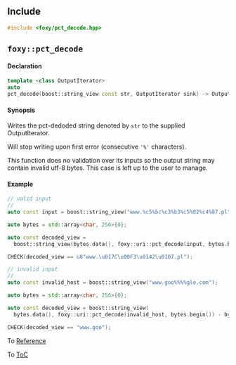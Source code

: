 ## Include

```c++
#include <foxy/pct_decode.hpp>
```

## `foxy::pct_decode`

#### Declaration

```c++
template <class OutputIterator>
auto
pct_decode(boost::string_view const str, OutputIterator sink) -> OutputIterator;
```

#### Synopsis

Writes the pct-dedoded string denoted by `str` to the supplied OutputIterator.

Will stop writing upon first error (consecutive `'%'` characters).

This function does no validation over its inputs so the output string may contain invalid utf-8
bytes. This case is left up to the user to manage.

#### Example

```c++
// valid input
//
auto const input = boost::string_view("www.%c5%bc%c3%b3%c5%82%c4%87.pl");

auto bytes = std::array<char, 256>{0};

auto const decoded_view =
  boost::string_view(bytes.data(), foxy::uri::pct_decode(input, bytes.begin()) - bytes.begin());

CHECK(decoded_view == u8"www.\u017C\u00F3\u0142\u0107.pl");

// invalid input
//
auto const invalid_host = boost::string_view("www.goo%%%%gle.com");

auto bytes = std::array<char, 256>{0};

auto const decoded_view = boost::string_view(
  bytes.data(), foxy::uri::pct_decode(invalid_host, bytes.begin()) - bytes.begin());

CHECK(decoded_view == "www.goo");
```

To [Reference](../reference.md#Reference)

To [ToC](../index.md#Table-of-Contents)
